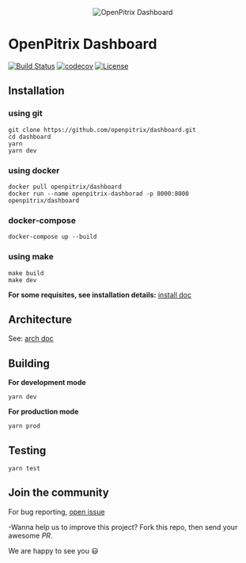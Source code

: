<p align="center"><img src="https://raw.githubusercontent.com/openpitrix/openpitrix/master/docs/images/logo.png" alt="OpenPitrix Dashboard"></p>

# OpenPitrix Dashboard

[![Build Status](https://travis-ci.org/openpitrix/dashboard.svg)](https://travis-ci.org/openpitrix/dashboard)
[![codecov](https://codecov.io/gh/openpitrix/dashboard/branch/master/graph/badge.svg)](https://codecov.io/gh/openpitrix/dashboard)
[![License](http://img.shields.io/badge/license-apache%20v2-blue.svg)](./LICENSE)

## Installation

### using git
```shell
git clone https://github.com/openpitrix/dashboard.git
cd dashboard
yarn
yarn dev
```

### using docker
```shell
docker pull openpitrix/dashboard
docker run --name openpitrix-dashborad -p 8000:8000 openpitrix/dashboard
```

### docker-compose
```shell
docker-compose up --build
```

### using make
```shell
make build
make dev
```

**For some requisites, see installation details:** [install doc](./docs/install.md)

## Architecture

See: [arch doc](./docs/arch.md)

## Building

**For development mode**

```shell
yarn dev
```

**For production mode**

```shell
yarn prod
```

## Testing

```shell
yarn test
```

## Join the community

For bug reporting, [open issue](https://github.com/openpitrix/dashboard/issues/new)

-Wanna help us to improve this project? Fork this repo, then send your awesome _PR_.

We are happy to see you :smiley:
